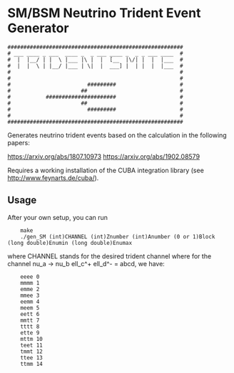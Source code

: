 #  SM/BSM Neutrino Trident Event Generator 


    #######################################################
    # ___ ____ _ ___  ____ _  _ ___ ____ _  _ _ ___ ____  #
    #  |  |__/ | |  \ |___ |\ |  |  [__  |\/| |  |  |___  #
    #  |  |  \ | |__/ |___ | \|  |  ___] |  | |  |  |___  #
    #                                                     #
    #                                                     # 
    #                        #########                    # 
    #                      ##                             # 
    #           ######################                    # 
    #                      ##                             #
    #                        #########                    #
    #                                                     #
    #######################################################


Generates neutrino trident events based on the calculation in the following papers:

https://arxiv.org/abs/1807.10973
https://arxiv.org/abs/1902.08579

Requires a working installation of the CUBA integration library (see http://www.feynarts.de/cuba/).

## Usage

After your own setup, you can run

```
	make 
	./gen_SM (int)CHANNEL (int)Znumber (int)Anumber (0 or 1)Block (long double)Enumin (long double)Enumax
```

where CHANNEL stands for the desired trident channel where for the channel nu_a -> nu_b ell_c^+ ell_d^- = abcd, we have:

```	
	eeee 0
	mmmm 1
	emme 2
	mmee 3
	eemm 4
	meem 5
	eett 6
	mmtt 7
	tttt 8
	ette 9
	mttm 10
	teet 11
	tmmt 12
	ttee 13
	ttmm 14
```